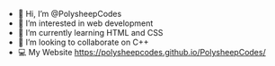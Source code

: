 - 👋 Hi, I’m @PolysheepCodes
- 👀 I’m interested in web development
- 🌱 I’m currently learning HTML and CSS
- 💞️ I’m looking to collaborate on C++
- 💻 My Website https://polysheepcodes.github.io/PolysheepCodes/
